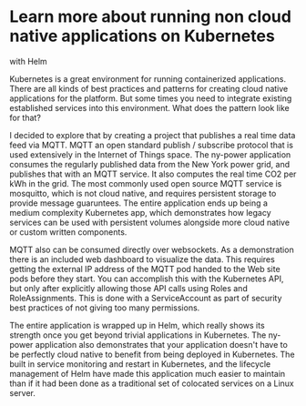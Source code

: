 # Learn more about running non cloud native applications on Kubernetes
with Helm

Kubernetes is a great environment for running containerized
applications. There are all kinds of best practices and patterns for
creating cloud native applications for the platform. But some times
you need to integrate existing established services into this
environment. What does the pattern look like for that?

I decided to explore that by creating a project that publishes a real
time data feed via MQTT. MQTT an open standard publish / subscribe
protocol that is used extensively in the Internet of Things space. The
ny-power application consumes the regularly published data from the
New York power grid, and publishes that with an MQTT service. It also
computes the real time CO2 per kWh in the grid. The most commonly used
open source MQTT service is mosquitto, which is not cloud native, and
requires persistent storage to provide message guaruntees. The entire
application ends up being a medium complexity Kubernetes app, which
demonstrates how legacy services can be used with persistent volumes
alongside more cloud native or custom written components.

MQTT also can be consumed directly over websockets. As a demonstration
there is an included web dashboard to visualize the data. This
requires getting the external IP address of the MQTT pod handed to the
Web site pods before they start. You can accomplish this with the
Kubernetes API, but only after explicitly allowing those API calls
using Roles and RoleAssignments. This is done with a ServiceAccount as
part of security best practices of not giving too many permissions.

The entire application is wrapped up in Helm, which really shows its
strength once you get beyond trivial applications in Kubernetes. The
ny-power application also demonstrates that your application doesn't
have to be perfectly cloud native to benefit from being deployed in
Kubernetes. The built in service monitoring and restart in Kubernetes,
and the lifecycle management of Helm have made this application much
easier to maintain than if it had been done as a traditional set of
colocated services on a Linux server.

